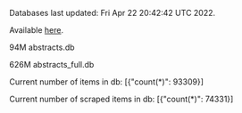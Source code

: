 Databases last updated: Fri Apr 22 20:42:42 UTC 2022. 

Available [here](https://github.com/cbeauhilton/ash-db/releases).


94M	abstracts.db

626M	abstracts_full.db

Current number of items in db:
[{"count(*)": 93309}]

Current number of scraped items in db:
[{"count(*)": 74331}]
